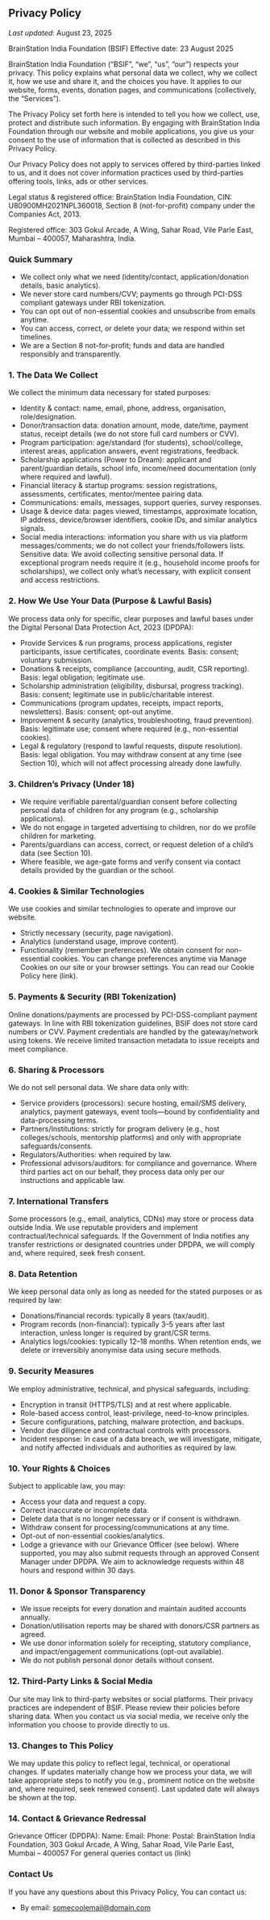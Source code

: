 ## Privacy Policy

_Last updated_: August 23, 2025

BrainStation India Foundation (BSIF)
Effective date: 23 August 2025

BrainStation India Foundation (“BSIF”, “we”, “us”, “our”) respects your privacy. This policy explains what personal data we collect, why we collect it, how we use and share it, and the choices you have. It applies to our website, forms, events, donation pages, and communications (collectively, the “Services”).

The Privacy Policy set forth here is intended to tell you how we collect, use, protect and distribute such information. By engaging with BrainStation India Foundation through our website and mobile applications, you give us your consent to the use of information that is collected as described in this Privacy Policy.

Our Privacy Policy does not apply to services offered by third-parties linked to us, and it does not cover information practices used by third-parties offering tools, links, ads or other services.

Legal status & registered office: BrainStation India Foundation, CIN: U80900MH2021NPL360018, Section 8 (not-for-profit) company under the Companies Act, 2013.

Registered office: 303 Gokul Arcade, A Wing, Sahar Road, Vile Parle East, Mumbai – 400057, Maharashtra, India.

### Quick Summary

-	We collect only what we need (identity/contact, application/donation details, basic analytics).
-	We never store card numbers/CVV; payments go through PCI-DSS compliant gateways under RBI tokenization.
-	You can opt out of non-essential cookies and unsubscribe from emails anytime.
-	You can access, correct, or delete your data; we respond within set timelines.
-	We are a Section 8 not-for-profit; funds and data are handled responsibly and transparently.


### 1. The Data We Collect

We collect the minimum data necessary for stated purposes:
-	Identity & contact: name, email, phone, address, organisation, role/designation.
-	Donor/transaction data: donation amount, mode, date/time, payment status, receipt details (we do not store full card numbers or CVV).
-	Program participation: age/standard (for students), school/college, interest areas, application answers, event registrations, feedback.
-	Scholarship applications (Power to Dream): applicant and parent/guardian details, school info, income/need documentation (only where required and lawful).
-	Financial literacy & startup programs: session registrations, assessments, certificates, mentor/mentee pairing data.
-	Communications: emails, messages, support queries, survey responses.
-	Usage & device data: pages viewed, timestamps, approximate location, IP address, device/browser identifiers, cookie IDs, and similar analytics signals.
-	Social media interactions: information you share with us via platform messages/comments; we do not collect your friends/followers lists.
Sensitive data: We avoid collecting sensitive personal data. If exceptional program needs require it (e.g., household income proofs for scholarships), we collect only what’s necessary, with explicit consent and access restrictions.


### 2. How We Use Your Data (Purpose & Lawful Basis)

We process data only for specific, clear purposes and lawful bases under the Digital Personal Data Protection Act, 2023 (DPDPA):
-	Provide Services & run programs, process applications, register participants, issue certificates, coordinate events. Basis: consent; voluntary submission.
-	Donations & receipts, compliance (accounting, audit, CSR reporting). Basis: legal obligation; legitimate use.
-	Scholarship administration (eligibility, disbursal, progress tracking). Basis: consent; legitimate use in public/charitable interest.
-	Communications (program updates, receipts, impact reports, newsletters). Basis: consent; opt-out anytime.
-	Improvement & security (analytics, troubleshooting, fraud prevention). Basis: legitimate use; consent where required (e.g., non-essential cookies).
-	Legal & regulatory (respond to lawful requests, dispute resolution). Basis: legal obligation.
You may withdraw consent at any time (see Section 10), which will not affect processing already done lawfully.


### 3. Children’s Privacy (Under 18)

-	We require verifiable parental/guardian consent before collecting personal data of children for any program (e.g., scholarship applications).
-	We do not engage in targeted advertising to children, nor do we profile children for marketing.
-	Parents/guardians can access, correct, or request deletion of a child’s data (see Section 10).
-	Where feasible, we age-gate forms and verify consent via contact details provided by the guardian or the school.


### 4. Cookies & Similar Technologies

  We use cookies and similar technologies to operate and improve our website.
-	Strictly necessary (security, page navigation).
-	Analytics (understand usage, improve content).
-	Functionality (remember preferences).
We obtain consent for non-essential cookies. You can change preferences anytime via Manage Cookies on our site or your browser settings. You can read our Cookie Policy here (link).

### 5. Payments & Security (RBI Tokenization)
Online donations/payments are processed by PCI-DSS-compliant payment gateways. In line with RBI tokenization guidelines, BSIF does not store card numbers or CVV. Payment credentials are handled by the gateway/network using tokens. We receive limited transaction metadata to issue receipts and meet compliance.

### 6. Sharing & Processors
We do not sell personal data. We share data only with:
-	Service providers (processors): secure hosting, email/SMS delivery, analytics, payment gateways, event tools—bound by confidentiality and data-processing terms.
-	Partners/Institutions: strictly for program delivery (e.g., host colleges/schools, mentorship platforms) and only with appropriate safeguards/consents.
-	Regulators/Authorities: when required by law.
-	Professional advisors/auditors: for compliance and governance.
Where third parties act on our behalf, they process data only per our instructions and applicable law.

### 7. International Transfers
Some processors (e.g., email, analytics, CDNs) may store or process data outside India. We use reputable providers and implement contractual/technical safeguards. If the Government of India notifies any transfer restrictions or designated countries under DPDPA, we will comply and, where required, seek fresh consent.

### 8. Data Retention
We keep personal data only as long as needed for the stated purposes or as required by law:
-	Donations/financial records: typically 8 years (tax/audit).
-	Program records (non-financial): typically 3–5 years after last interaction, unless longer is required by grant/CSR terms.
-	Analytics logs/cookies: typically 12–18 months.
When retention ends, we delete or irreversibly anonymise data using secure methods.

### 9. Security Measures
We employ administrative, technical, and physical safeguards, including:
-	Encryption in transit (HTTPS/TLS) and at rest where applicable.
-	Role-based access control, least-privilege, need-to-know principles.
-	Secure configurations, patching, malware protection, and backups.
-	Vendor due diligence and contractual controls with processors.
-	Incident response: In case of a data breach, we will investigate, mitigate, and notify affected individuals and authorities as required by law.

### 10. Your Rights & Choices
Subject to applicable law, you may:
-	Access your data and request a copy.
-	Correct inaccurate or incomplete data.
-	Delete data that is no longer necessary or if consent is withdrawn.
-	Withdraw consent for processing/communications at any time.
-	Opt-out of non-essential cookies/analytics.
-	Lodge a grievance with our Grievance Officer (see below).
Where supported, you may also submit requests through an approved Consent Manager under DPDPA.
We aim to acknowledge requests within 48 hours and respond within 30 days.

### 11. Donor & Sponsor Transparency
-	We issue receipts for every donation and maintain audited accounts annually.
-	Donation/utilisation reports may be shared with donors/CSR partners as agreed.
-	We use donor information solely for receipting, statutory compliance, and impact/engagement communications (opt-out available).
-	We do not publish personal donor details without consent.

### 12. Third-Party Links & Social Media
Our site may link to third-party websites or social platforms. Their privacy practices are independent of BSIF. Please review their policies before sharing data. When you contact us via social media, we receive only the information you choose to provide directly to us.

### 13. Changes to This Policy
We may update this policy to reflect legal, technical, or operational changes. If updates materially change how we process your data, we will take appropriate steps to notify you (e.g., prominent notice on the website and, where required, seek renewed consent). Last updated date will always be shown at the top.

### 14. Contact & Grievance Redressal
Grievance Officer (DPDPA):
Name:
Email: 
Phone:
Postal: BrainStation India Foundation, 303 Gokul Arcade, A Wing, Sahar Road, Vile Parle East, Mumbai – 400057
For general queries contact us (link)  


### Contact Us

If you have any questions about this Privacy Policy, You can contact us:

- By email: [somecoolemail@domain.com](mailto:somecoolemail@domain.com)
